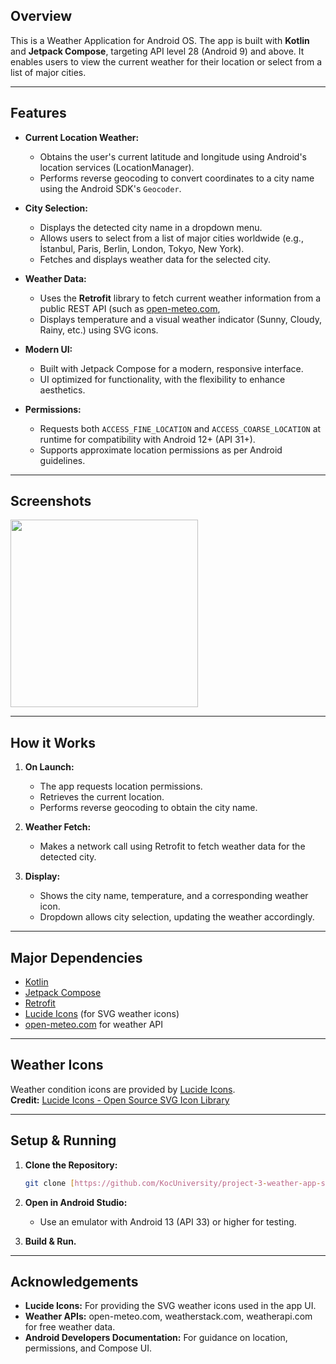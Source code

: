 ## Overview

This is a Weather Application for Android OS. The app is built with **Kotlin** and **Jetpack Compose**, targeting API level 28 (Android 9) and above. It enables users to view the current weather for their location or select from a list of major cities.

---

## Features

- **Current Location Weather:**  
  - Obtains the user's current latitude and longitude using Android's location services (LocationManager).
  - Performs reverse geocoding to convert coordinates to a city name using the Android SDK's `Geocoder`.

- **City Selection:**  
  - Displays the detected city name in a dropdown menu.
  - Allows users to select from a list of major cities worldwide (e.g., İstanbul, Paris, Berlin, London, Tokyo, New York).
  - Fetches and displays weather data for the selected city.

- **Weather Data:**  
  - Uses the **Retrofit** library to fetch current weather information from a public REST API (such as [open-meteo.com](https://open-meteo.com/),
  - Displays temperature and a visual weather indicator (Sunny, Cloudy, Rainy, etc.) using SVG icons.

- **Modern UI:**  
  - Built with Jetpack Compose for a modern, responsive interface.
  - UI optimized for functionality, with the flexibility to enhance aesthetics.

- **Permissions:**  
  - Requests both `ACCESS_FINE_LOCATION` and `ACCESS_COARSE_LOCATION` at runtime for compatibility with Android 12+ (API 31+).
  - Supports approximate location permissions as per Android guidelines.

---

## Screenshots

<img src="https://github.com/user-attachments/assets/cdad2b4b-77f3-4253-93bb-aec626ac6066" width="300" />

---

## How it Works

1. **On Launch:**  
   - The app requests location permissions.
   - Retrieves the current location.
   - Performs reverse geocoding to obtain the city name.

2. **Weather Fetch:**  
   - Makes a network call using Retrofit to fetch weather data for the detected city.

3. **Display:**  
   - Shows the city name, temperature, and a corresponding weather icon.
   - Dropdown allows city selection, updating the weather accordingly.

---

## Major Dependencies

- [Kotlin](https://kotlinlang.org/)  
- [Jetpack Compose](https://developer.android.com/jetpack/compose)
- [Retrofit](https://square.github.io/retrofit/)
- [Lucide Icons](https://lucide.dev/icons/) (for SVG weather icons)  
- [open-meteo.com](https://open-meteo.com/) for weather API

---

## Weather Icons

Weather condition icons are provided by [Lucide Icons](https://lucide.dev/icons/).  
**Credit:** [Lucide Icons - Open Source SVG Icon Library](https://lucide.dev/)

---

## Setup & Running

1. **Clone the Repository:**  
   ```sh
   git clone [https://github.com/KocUniversity/project-3-weather-app-section-01-weatherdroid.git](https://github.com/KocUniversity/project-3-weather-app-section-01-weatherdroid.git)
   ```

2. **Open in Android Studio:**  
   - Use an emulator with Android 13 (API 33) or higher for testing.

3. **Build & Run.**

---

## Acknowledgements

- **Lucide Icons:** For providing the SVG weather icons used in the app UI.
- **Weather APIs:** open-meteo.com, weatherstack.com, weatherapi.com for free weather data.
- **Android Developers Documentation:** For guidance on location, permissions, and Compose UI.
